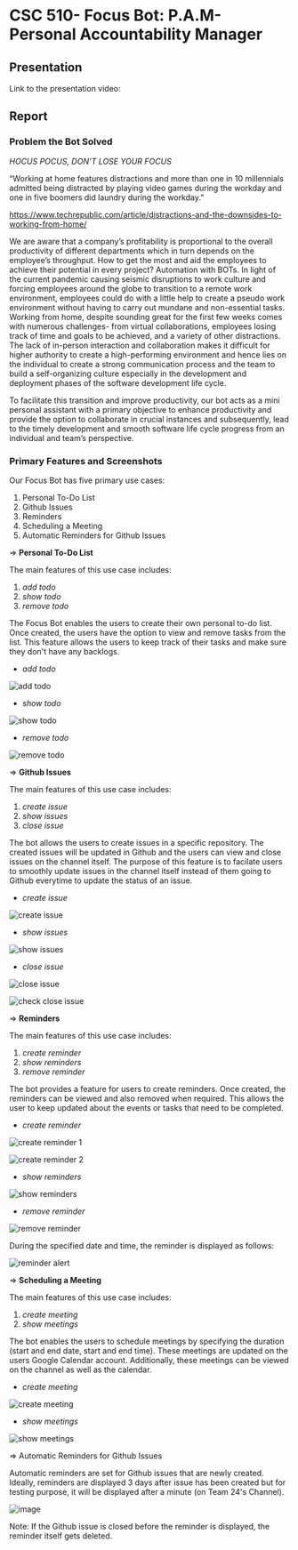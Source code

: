 # CSC 510- Focus Bot: P.A.M- Personal Accountability Manager

## Presentation

Link to the presentation video: 

## Report

### Problem the Bot Solved

*HOCUS POCUS, DON’T LOSE YOUR FOCUS*

“Working at home features distractions and more than one in 10 millennials admitted being distracted by playing video games during the workday and one in five boomers did laundry during the workday.”

https://www.techrepublic.com/article/distractions-and-the-downsides-to-working-from-home/

We are aware that a company’s profitability is proportional to the overall productivity of different departments which in turn depends on the employee’s throughput. How to get the most and aid the employees to achieve their potential in every project? Automation with BOTs. In light of the current pandemic causing seismic disruptions to work culture and forcing employees around the globe to transition to a remote work environment, employees could do with a little help to create a pseudo work environment without having to carry out mundane and non-essential tasks. Working from home, despite sounding great for the first few weeks comes with numerous challenges- from virtual collaborations, employees losing track of time and goals to be achieved, and a variety of other distractions. The lack of in-person interaction and collaboration makes it difficult for higher authority to create a high-performing environment and hence lies on the individual to create a strong communication process and the team to build a self-organizing culture especially in the development and deployment phases of the software development life cycle.

To facilitate this transition and improve productivity, our bot acts as a mini personal assistant with a primary objective to enhance productivity and provide the option to collaborate in crucial instances and subsequently, lead to the timely development and smooth software life cycle progress from an individual and team’s perspective.

### Primary Features and Screenshots

Our Focus Bot has five primary use cases:

1. Personal To-Do List
2. Github Issues
3. Reminders
4. Scheduling a Meeting
5. Automatic Reminders for Github Issues

=> **Personal To-Do List**

The main features of this use case includes:

1. *add todo*
2. *show todo*
3. *remove todo*

The Focus Bot enables the users to create their own personal to-do list. Once created, the users have the option to view and remove tasks from the list. This feature allows the users to keep track of their tasks and make sure they don't have any backlogs.

* *add todo*

![add todo](https://media.github.ncsu.edu/user/22704/files/85f5d565-efaf-4f01-b131-bb9d20d39efb)

* *show todo*

![show todo](https://media.github.ncsu.edu/user/22704/files/b9d9e894-3654-4253-b789-930f19aed3a6)

* *remove todo*

![remove todo](https://media.github.ncsu.edu/user/22704/files/29e74448-7463-431c-a47f-b1c825caf41d)

=> **Github Issues**

The main features of this use case includes:

1. *create issue*
2. *show issues*
3. *close issue*

The bot allows the users to create issues in a specific repository. The created issues will be updated in Github and the users can view and close issues on the channel itself. The purpose of this feature is to facilate users to smoothly update issues in the channel itself instead of them going to Github everytime to update the status of an issue. 

* *create issue*

![create issue](https://media.github.ncsu.edu/user/22704/files/547bed2d-ed01-4475-922b-855bf3573825)

* *show issues*

![show issues](https://media.github.ncsu.edu/user/22704/files/0988b106-0183-4a1a-a7f6-757b3c7d8497)

* *close issue*

![close issue](https://media.github.ncsu.edu/user/22704/files/31bcd772-af88-49b7-b43f-3b08f0aa3946)

![check close issue](https://media.github.ncsu.edu/user/22704/files/fa9ce375-d27c-4cb1-a0d5-8d033ecb49d0)

=> **Reminders**

The main features of this use case includes:

1. *create reminder*
2. *show reminders*
3. *remove reminder*

The bot provides a feature for users to create reminders. Once created, the reminders can be viewed and also removed when required. This allows the user to keep updated about the events or tasks that need to be completed.

* *create reminder*

![create reminder 1](https://media.github.ncsu.edu/user/22704/files/f64da74b-6f72-44ab-97e9-8cd485fa5037)

![create reminder 2](https://media.github.ncsu.edu/user/22704/files/433e4647-59d8-47fe-9b28-b65b3bc52d5e)

* *show reminders*

![show reminders](https://media.github.ncsu.edu/user/22704/files/73bf41e2-1395-4999-8fe9-e7c527e427f7)

* *remove reminder*

![remove reminder](https://media.github.ncsu.edu/user/22704/files/cf348ecf-39a7-41ad-87b0-6c2057301f17)

During the specified date and time, the reminder is displayed as follows:

![reminder alert](https://media.github.ncsu.edu/user/22704/files/71196086-c422-427d-a756-6fa809e9edbb)

=> **Scheduling a Meeting**

The main features of this use case includes:

1. *create meeting*
2. *show meetings*

The bot enables the users to schedule meetings by specifying the duration (start and end date, start and end time). These meetings are updated on the users Google Calendar account. Additionally, these meetings can be viewed on the channel as well as the calendar.

* *create meeting*

![create meeting](https://media.github.ncsu.edu/user/22704/files/221cb916-78cc-43d1-8b1d-fbd8a3d43853)

* *show meetings*

![show meetings](https://media.github.ncsu.edu/user/22704/files/13fab4ab-8b9b-45e0-8fc1-d588a5c2b6d3)

=> Automatic Reminders for Github Issues

Automatic reminders are set for Github issues that are newly created. Ideally, reminders are displayed 3 days after issue has been created but for testing purpose, it will be displayed after a minute (on Team 24's Channel).

![image](https://media.github.ncsu.edu/user/22704/files/ea452ce8-2000-4e5e-b062-54842fb4cfd9)

Note: If the Github issue is closed before the reminder is displayed, the reminder itself gets deleted.



